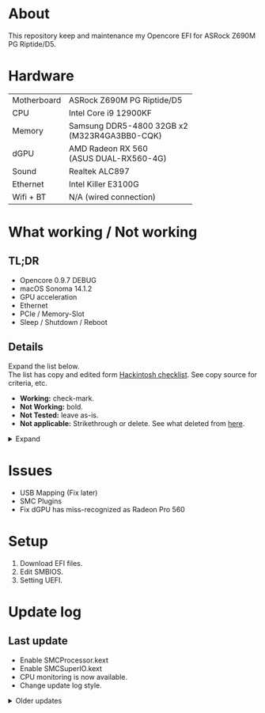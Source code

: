 # About
This repository keep and maintenance my Opencore EFI for ASRock Z690M PG Riptide/D5.

# Hardware
<table>
       <tr><td>Motherboard</td><td>ASRock Z690M PG Riptide/D5</td></tr>
       <tr><td>CPU</td><td>Intel Core i9 12900KF</td></tr>
       <tr><td>Memory</td><td>Samsung DDR5-4800 32GB x2<br>(M323R4GA3BB0-CQK)</tb></tr>
       <tr><td>dGPU</td><td>AMD Radeon RX 560<br>(ASUS DUAL-RX560-4G)</td></tr>
       <tr><td>Sound</td></td><td>Realtek ALC897</td></tr>
       <tr><td>Ethernet</td><td>Intel Killer E3100G</td></tr>
       <tr><td>Wifi + BT</td><td>N/A (wired connection)</td></tr>
</table>

# What working / Not working
## TL;DR
- Opencore 0.9.7 DEBUG
- macOS Sonoma 14.1.2
- GPU acceleration
- Ethernet
- PCIe / Memory-Slot
- Sleep / Shutdown / Reboot

## Details

Expand the list below. \
The list has copy and edited form  [Hackintosh checklist](https://chriswayg.gitbook.io/opencore-visual-beginners-guide/step-by-step/hackintosh-checklist). See copy source for criteria, etc.

- **Working:** check-mark.
- **Not Working:** bold.
- **Not Tested:** leave as-is.
- **Not applicable:** Strikethrough or delete.
See what deleted from [here](https://github.com/chibibaku/Opencore-ASRock-Z690M-PG-Riptide-D5/blob/main/README.md?plain=1).

<details><summary>Expand</summary><div>

### Desktop and General

#### OpenCore Booting

* [x] Correct OS choices shown in OpenCore Menu/GUI
* [ ] Keyboard shortcuts working
* [x] NVRAM working
* [x] Security (especially SIP)
<!-- * [ ] FileVault (if used) -->
<!-- * [ ] Windows 10 and/or Linux Multi-Boot -->
* [x] Recovery (macOS) Boot
* [x] Serial Number: You have to generate your own.

#### Display

* [x] Display via HDMI
* [ ] Display via DisplayPort
<!-- * [ ] Display via DVI -->
* [x] Native Resolution
* [x] Refresh rates
* [ ] Multimonitor displays

#### Graphics Acceleration

* [x] dGPU dedicated GPU
<!-- * [ ] iGPU internal GPU
  * In _Terminal_: `gfxutil -f IGPU` or check in _IORegistryExplorer_ -->
* [x] QE/CI (full acceleration requires both Quartz Extreme and Core Image)
* [x] VDA (Video Decode Acceleration framework)
  * Or use `VDADecoderChecker`
* [x] Metal
<!-- * [ ] Intel Quick Sync, H.264 & HEVC (H.265) hardware decoding/encoding
  * _Intel Power Gadget > GFX_ (green line) check while exporting H.264 from FCP-X -->
* [x] dGPU hardware acceleration

#### Audio

* [ ] Audio out
* [x] Audio in
<!-- * [ ] Frontpanel audio connectors -->
* [x] Audio over HDMI
* [x] Audio quality

#### Sleep & Power

* [x] Check Hibernate Mode (desktop `0`, laptop `3`)
* [x] Shutdown (from Apple menu)
* [x] Restart (from Apple menu)
* [x] Manual Sleep (Apple menu -> Sleep) (But it feel take bit longer)
* [ ] **[Press and hold power button for 1.5 seconds](https://support.apple.com/en-us/HT201236), select Sleep**
* [x] Auto Sleep
* [x] Wake by keyboard
* [x] Wake by mouse/trackpad

#### CPU

* [ ] CPU Power Management [Optimizing Power Management](https://dortania.github.io/OpenCore-Post-Install/universal/pm.html#optimizing-power-management)
* [x] Temperatures and stability with 100% CPU

#### Disk

* [ ] NVMe SSD (PCIe Gen3 or Gen4 speeds)
* [ ] SATA SSD
* [ ] TRIM support

#### Sensors

* [x] CPU
* [x] GPU
* [ ] SSD, NVMe, HD
* [x] Fans

#### Keyboard

* [x] Option/Command correctly mapped in macOS
<!-- * [ ] Fn keys working (Audio Volume keys, etc.) -->

#### USB

* [x] USB 2 ports
* [x] USB 2 on USB 3 ports
* [ ] USB 3 and 3.1 ports (check transfer speed during copy)
* [ ] USB Type-C ports
<!-- * [ ] SD Card Reader -->
<!-- * [ ] Camera (Photo Booth, Facetime, Zoom) -->
<!-- * [ ] Fingerprint reader -->

<!-- #### ThunderBolt

* [ ] File transfer
* [ ] Display -->

#### Ethernet

* [x] Gigabit LAN
* [x] 2.5GBase-T (especially on Comet Lake and above boards)
<!-- * [ ] 10GBase-T (Aquantia with updated firmware) -->

<!-- #### Wifi & Bluetooth

* [ ] Wifi transmission speed (Option Click -> Wifi menu bar icon -> check Tx Rate)
* [ ] Bluetooth devices (trackpad, mouse, keyboard, headset)
* [ ] AirDrop (test with iDevices)
* [ ] AirPlay to Mac (macOS Monterey or later, test with iOS 14 or later devices)
  * tap the AirPlay icon on your Apple device to share videos to your Hackintosh
* [ ] Handoff [System requirements for Continuity](https://support.apple.com/en-us/HT204689) and [Use Continuity](https://support.apple.com/en-us/HT204681) which requires macOS Catalina & iOS 13+
* [ ] [Sidecar](https://support.apple.com/en-us/HT210380) requires macOS Catalina or later and a compatible iPad using iPadOS 13 or later. -->

#### OS Features

* [ ] iMessage, FaceTime, App Store, iTunes Store
* [ ] DRM support

[![CC0](https://i.creativecommons.org/p/zero/1.0/88x31.png)](https://creativecommons.org/publicdomain/zero/1.0/) __ I make this checklist available under public domain [(CC0)](https://creativecommons.org/share-your-work/public-domain/cc0/)
</div></details>

# Issues
- USB Mapping (Fix later)
- SMC Plugins
- Fix dGPU has miss-recognized as Radeon Pro 560

# Setup
1. Download EFI files.
2. Edit SMBIOS.
3. Setting UEFI.

# Update log
## Last update
- Enable SMCProcessor.kext
- Enable SMCSuperIO.kext
- CPU monitoring is now available.
- Change update log style.

<details><summary>Older updates</summary><div>

## 9f82e947 - Initial commit. OpenCore 0.9.7 DEBUG
  - First boot with macOS 14.1.2 .
  - Include AppleALC to fix ALC897.
  - Include LucyRTL8125Ethernet to enable 2.5GBit Ethernet by Killer E3100G.
  - Include RestrictEvents to
    - Custom CPU name in System Information.
    - Prevent PCI configuration warnings in System Settings on MacPro7,1 platforms.
    - Enable OTA updates.

</div></details>